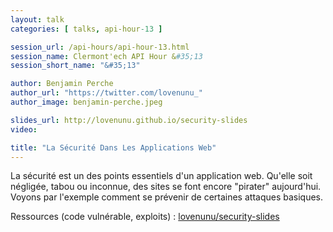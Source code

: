 ```yaml
---
layout: talk
categories: [ talks, api-hour-13 ]

session_url: /api-hours/api-hour-13.html
session_name: Clermont'ech API Hour &#35;13
session_short_name: "&#35;13"

author: Benjamin Perche
author_url: "https://twitter.com/lovenunu_"
author_image: benjamin-perche.jpeg

slides_url: http://lovenunu.github.io/security-slides
video:

title: "La Sécurité Dans Les Applications Web"
---
```


La sécurité est un des points essentiels d'un application web. Qu'elle soit
négligée, tabou ou inconnue, des sites se font encore "pirater" aujourd'hui.
Voyons par l'exemple comment se prévenir de certaines attaques basiques.

Ressources (code vulnérable, exploits) : [lovenunu/security-slides](https://github.com/lovenunu/security-slides)

